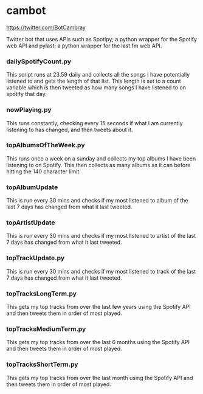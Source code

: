 # cambot

https://twitter.com/BotCambray

Twitter bot that uses APIs such as Spotipy; a python wrapper for the Spotify web API and pylast; a python wrapper for the last.fm web API.

### dailySpotifyCount.py 

This script runs at 23.59 daily and collects all the songs I have potentially listened to and gets the length of that list. This length is set to a count variable which is then tweeted as how many songs I have listened to on spotify that day.

### nowPlaying.py 

This runs constantly, checking every 15 seconds if what I am currently listening to has changed, and then tweets about it.

### topAlbumsOfTheWeek.py

This runs once a week on a sunday and collects my top albums I have been listening to on Spotify. This then collects as many albums as it can before hitting the 140 character limit.

### topAlbumUpdate

This is run every 30 mins and checks if my most listened to album of the last 7 days has changed from what it last tweeted.

### topArtistUpdate

This is run every 30 mins and checks if my most listened to artist of the last 7 days has changed from what it last tweeted.

### topTrackUpdate.py

This is run every 30 mins and checks if my most listened to track of the last 7 days has changed from what it last tweeted.

### topTracksLongTerm.py

This gets my top tracks from over the last few years using the Spotify API and then tweets them in order of most played.

### topTracksMediumTerm.py

This gets my top tracks from over the last 6 months using the Spotify API and then tweets them in order of most played.

### topTracksShortTerm.py

This gets my top tracks from over the last month using the Spotify API and then tweets them in order of most played.
